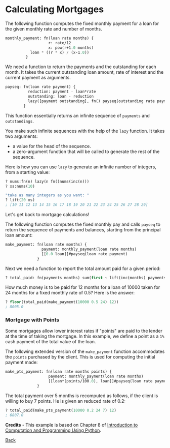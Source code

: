 # Calculating Mortgages

The following function computes the fixed monthly payment for a loan for the given
monthly rate and number of months.

```lisp
monthly_payment: fn(loan rate months) {
                   r: rate/12
                   x: pow(r+1.0 months)
		   loan * ((r * x) / (x-1.0))
		 }
```

We need a function to return the payments and the outstanding for each month.
It takes the current outstanding loan amount, rate of interest and the current payment
as arguments.

```lisp
payseq: fn(loan rate payment) {
          reduction: payment - loan*rate
          outstanding: loan - reduction
          lazy([payment outstanding], fn() payseq(outstanding rate payment))
        }
```

This function essentially returns an infinite sequence of `payments` and `outstandings`.

You make such infinite sequences with the help of the `lazy` function. It takes two arguments:

  - a value for the head of the sequence.
  - a zero-argument function that will be called to generate the rest of the sequence.

Here is how you can use `lazy` to generate an infinite number of integers, from a starting value:

```lisp
? nums:fn(n) lazy(n fn()nums(inc(n)))
? xs:nums(10)

"take as many integers as you want: "
? lift(20 xs)
; [10 11 12 13 14 15 16 17 18 19 20 21 22 23 24 25 26 27 28 29]
```

Let's get back to mortgage calculations!

The following function computes the fixed monthly pay and calls `payseq` to return the sequence of
payments and balances, starting from the principal loan amount:

```lisp
make_payment: fn(loan rate months) {
                payment: monthly_payment(loan rate months)
                [[0.0 loan]]#payseq(loan rate payment)
              }
```

Next we need a function to report the total amount paid for a given period:

```lisp
? total_paid: fn(payments months) sum(first ~ lift(inc(months) payments))
```

How much money is to be paid for 12 months for a loan of 10000 taken for 24 months for a fixed monthly rate of 0.5?
Here is the answer:

```lisp
? floor(total_paid(make_payment(10000 0.5 24) 12))
; 8005.0
```

### Mortgage with Points

Some mortgages allow lower interest rates if "points" are paid to the lender at the time of taking the mortgage.
In this example, we define a point as a `1%` cash payment of the total value of the loan.

The following extended version of the `make_payment` function accommodates the `points` purchased by the client.
This is used for computing the initial payment made:

```lisp
make_pts_payment: fn(loan rate months points) {
                   payment: monthly_payment(loan rate months)
                   [[loan*(points/100.0), loan]]#payseq(loan rate payment)
              }
```

The total payment over 5 months is recomputed as follows, if the client is willing to buy 7 points. He is given an reduced rate of
0.2:

```lisp
? total_paid(make_pts_payment(10000 0.2 24 7) 12)
; 6807.0
```

**Credits** - This example is based on Chapter 8 of <a href="https://mitpress.mit.edu/books/introduction-computation-and-programming-using-python-second-edition">Introduction to Computation and Programming Using Python</a>.

[Back](../sample.md)